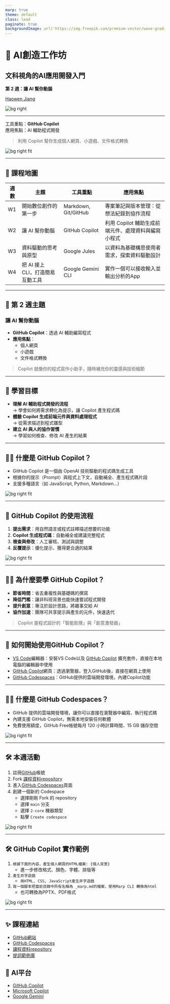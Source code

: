 ```yaml
---
marp: true
theme: default
class: lead
paginate: true
backgroundImage: url('https://img.freepik.com/premium-vector/wave-gradient-purple-pastel-subtle-background-abstract-purple-pastel-gradient-wallpaper_71208-807.jpg')
---
```


<!-- 封面 -->
# :brain: AI創造工作坊  
## 文科視角的AI應用開發入門

**第 2 週：讓 AI 幫你動腦**  

[Haowen Jiang](https://howard-haowen.github.io/)

![bg right](https://images.unsplash.com/photo-1506744038136-46273834b3fb?auto=format&fit=crop&w=1024&q=80)

---

工具重點：**GitHub Copilot**  
應用焦點：AI 輔助程式開發  
> 利用 Copilot 幫你生成個人網頁、小遊戲、文件格式轉換

![bg right fit](https://miro.medium.com/1*qR0eZmpfmVSh1_ea5W7Hvg.png)

---

<!-- 課程地圖 -->
## :maple_leaf: 課程地圖

| 週數  | 主題                   | 工具重點                 | 應用焦點                           |
| --- | -------------------- | -------------------- | ------------------------------ |
| W1 | 開始數位創作的第一步           | Markdown, Git/GitHub | 專案筆記與版本管理：從想法紀錄到協作流程           |
| W2 | 讓 AI 幫你動腦            | GitHub Copilot       | 利用 Copilot 輔助生成前端元件、處理資料與編寫小程式 |
| W3 | 資料驅動的思考與原型           | Google Jules         | 以資料為基礎構思使用者需求，探索資料驅動設計         |
| W4 | 把 AI 接上 CLI，打造簡易互動工具 | Google Gemini CLI    | 實作一個可以接收輸入並輸出分析的App          |

---

<!-- 本週主題 -->
## :seedling: 第 2 週主題

### 讓 AI 幫你動腦
- **GitHub Copilot**：透過 AI 輔助編寫程式
- **應用焦點**：  
  - 個人網頁
  - 小遊戲  
  - 文件格式轉換  

> Copilot 就像你的程式寫作小助手，隨時補充你的靈感與技術細節

---

<!-- 學習目標 -->
## :dart: 學習目標

- **理解 AI 輔助程式開發的流程**  
  → 學會如何將需求轉化為提示，讓 Copilot 產生程式碼
- **體驗 Copilot 生成前端元件與資料處理程式**  
  → 從需求描述到程式雛型
- **建立 AI 與人的協作習慣**  
  → 學習如何檢查、修改 AI 產生的結果

---

## 🙋🏻 什麼是 GitHub Copilot？

- GitHub Copilot 是一個由 OpenAI 技術驅動的程式碼生成工具
- 根據你的提示（Prompt）與程式上下文，自動補全、產生程式碼片段
- 支援多種語言（如 JavaScript, Python, Markdown…）

![bg right fit](https://miro.medium.com/1*qR0eZmpfmVSh1_ea5W7Hvg.png)

---

## 🔁 GitHub  Copilot 的使用流程

1. **提出需求**：用自然語言或程式註釋描述想要的功能
2. **Copilot 生成程式碼**：自動補全或建議完整程式
3. **檢查與修改**：人工審核、測試與調整
4. **反覆提示**：優化提示、獲得更合適的結果

![bg right fit](https://miro.medium.com/v2/resize:fit:1400/1*eW1cziX5zw1XZktrVFTAdQ.png)

---

<!-- 為什麼 -->
## 🙋🏽 為什麼要學 GitHub  Copilot？

- **節省時間**：省去重複性與基礎碼的撰寫
- **降低門檻**：讓非科班背景也能快速嘗試程式開發
- **提升創意**：專注於設計思路，將雜事交給 AI
- **協作加速**：團隊可共享提示與產生的元件，快速迭代

> Copilot 是程式設計的「智能助理」與「創意激發器」

---

<!-- 為什麼 -->
## 🤔 如何開始使用GitHub Copilot？

- [VS Code](https://code.visualstudio.com/)編輯器：安裝VS Code以及 [GitHub Copilot](https://code.visualstudio.com/docs/copilot/overview) 擴充套件，直接在本地電腦的編輯器中使用
- [GitHub Copilot](https://github.com/copilot)網頁：透過瀏覽器，登入GitHub後，直接在網頁上使用
- [GitHub Codespaces](https://docs.github.com/en/codespaces/quickstart)：GitHub提供的雲端開發環境，內建Copilot功能

---

## 🙋🏻 什麼是 GitHub Codespaces？

- GitHub 提供的雲端開發環境，讓你可以直接在瀏覽器中編寫、執行程式碼
- 內建支援 GitHub Copilot，無需本地安裝任何軟體
- 免費使用額度，GitHub Free帳號每月 120 小時計算時間、15 GB 儲存空間

![bg right fit](https://rehan.work/wp-content/uploads/2024/07/github-codespace.webp)

---

<!-- 活動 -->
## :hammer_and_wrench: 本週活動

1. 註冊[GitHub](https://github.com/)帳號
1. Fork [課程資料repository](https://github.com/howard-haowen/genai_workshop)
1. 進入[GitHub Codespaces](https://github.com/codespaces)頁面
1. 創建一個新的 Codespace
    - 選擇剛剛 Fork 的 repository
    - 選擇 `main` 分支
    - 選擇 `2-core` 機器類型
    - 點擊 `Create codespace`

![bg right fit](https://kidz-village.ac.th/wp-content/uploads/2020/09/Hand-on-activity-min.jpg)

---

## :hammer_and_wrench: GitHub Copilot 實作範例

1. `根據下面的內容，產生個人網頁的HTML檔案: {個人背景}`
    - 進一步修改格式、顏色、字體、排版等
1. `產生井字遊戲`
    - `用HTML, CSS, JavaScript產生井字遊戲`
1. `寫一個腳本把當前目錄中所有名稱為 _marp.md的檔案，使用Marp CLI 轉換為html`
    - 也可轉換為PPTX、PDF格式

![bg right fit](https://aiforhumanists.com/assets/images/AI-for-Humanists-logo-tahoma-v7-no-outline.png)

---

<!--  -->
## :sparkles: 課程連結
- [GitHub網站](https://github.com/)
- [GitHub Codespaces](https://github.com/codespaces)
- [課程資料repository](https://github.com/howard-haowen/genai_workshop)
- [提詞範例庫](https://prompts.chat/)

## 🤖 AI平台

- [GitHub Copilot](https://github.com/copilot)
- [Microsoft Copilot](https://copilot.microsoft.com/chats/)
- [Google Gemini](https://gemini.google.com/)